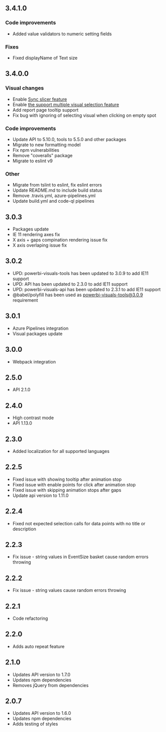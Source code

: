 ## 3.4.1.0
### Code improvements
* Added value validators to numeric setting fields

### Fixes
* Fixed displayName of Text size

## 3.4.0.0
### Visual changes
* Enable [Sync slicer feature](https://learn.microsoft.com/en-us/power-bi/developer/visuals/enable-sync-slicers)
* Enable [the support multiple visual selection feature](https://learn.microsoft.com/en-us/power-bi/developer/visuals/supportsmultivisualselection-feature)
* Add report page tooltip support
* Fix bug with ignoring of selecting visual when clicking on empty spot

### Code improvements
* Update API to 5.10.0, tools to 5.5.0 and other packages
* Migrate to new formatting model
* Fix npm vulnerabilities
* Remove "coveralls" package
* Migrate to eslint v9

### Other
* Migrate from tslint to eslint, fix eslint errors
* Update README.md to include build status
* Remove .travis.yml, azure-pipelines.yml
* Update build.yml and code-ql pipelines

## 3.0.3
* Packages update
* IE 11 rendering axes fix
* X axis + gaps compination rendering issue fix
* X axis overlaping issue fix

## 3.0.2
* UPD: powerbi-visuals-tools has been updated to 3.0.9 to add IE11 support
* UPD: API has been updated to 2.3.0 to add IE11 support
* UPD: powerbi-visuals-api has been updated to 2.3.1 to add IE11 support
* @babel/polyfill has been used as powerbi-visuals-tools@3.0.9 requirement

## 3.0.1
* Azure Pipelines integration
* Visual packages update 

## 3.0.0
* Webpack integration

## 2.5.0
* API 2.1.0

## 2.4.0
* High contrast mode
* API 1.13.0

## 2.3.0
* Added localization for all supported languages

## 2.2.5
* Fixed issue with showing tooltip after animation stop
* Fixed issue with enable points for click after animation stop
* Fixed issue with skipping animation stops after gaps
* Update api version to 1.11.0

## 2.2.4
* Fixed not expected selection calls for data points with no title or description

## 2.2.3
* Fix issue - string values in EventSize basket cause random errors throwing

## 2.2.2
* Fix issue - string values cause random errors throwing

## 2.2.1
* Code refactoring

## 2.2.0
* Adds auto repeat feature

## 2.1.0
* Updates API version to 1.7.0
* Updates npm dependencies
* Removes jQuery from dependencies 

## 2.0.7
* Updates API version to 1.6.0
* Updates npm dependencies
* Adds testing of styles
